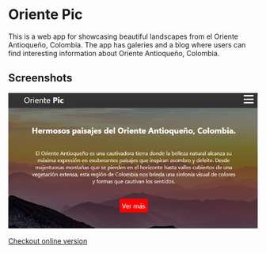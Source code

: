 # Oriente Pic

This is a web app for showcasing beautiful landscapes from el Oriente Antioqueño, Colombia. The app has galeries and a blog where users can find interesting information about Oriente Antioqueño, Colombia.

## Screenshots

![Oriente Pic](./public/orientepic.png)

[Checkout online version](https://orientepic.netlify.app)

